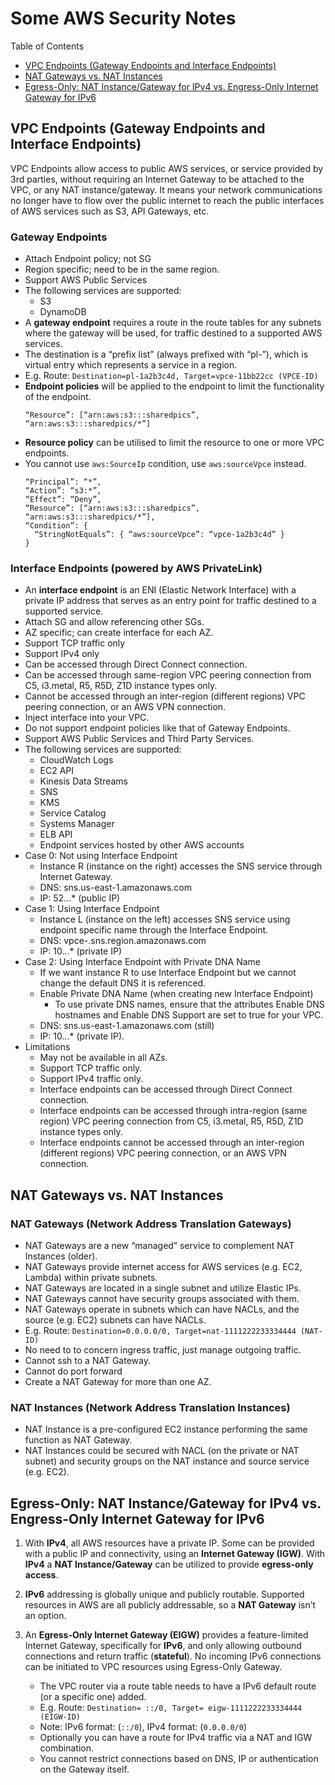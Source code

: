 # Some AWS Security Notes

Table of Contents

- [VPC Endpoints (Gateway Endpoints and Interface Endpoints)](#vpc-endpoints-gateway-endpoints-and-interface-endpoints)
- [NAT Gateways vs. NAT Instances](#nat-gateways-vs-nat-instances)
- [Egress-Only: NAT Instance/Gateway for IPv4 vs. Engress-Only Internet Gateway for IPv6](#egress-only-nat-instancegateway-for-ipv4-vs-engress-only-internet-gateway-for-ipv6)


## VPC Endpoints (Gateway Endpoints and Interface Endpoints)

VPC Endpoints allow access to public AWS services, or service provided by 3rd parties, without requiring an Internet Gateway to be attached to the VPC, or any NAT instance/gateway.
It means your network communications no longer have to flow over the public internet to reach the public interfaces of AWS services such as S3, API Gateways, etc.

### Gateway Endpoints

- Attach Endpoint policy; not SG
- Region specific; need to be in the same region.
- Support AWS Public Services
- The following services are supported:
  - S3
  - DynamoDB
- A **gateway endpoint** requires a route in the route tables for any subnets where the gateway will be used, for traffic destined
  to a supported AWS services.
- The destination is a “prefix list” (always prefixed with “pl-”), which is virtual entry which represents a service
  in a region.
- E.g. Route: `Destination=pl-1a2b3c4d, Target=vpce-11bb22cc (VPCE-ID)` 
- **Endpoint policies** will be applied to the endpoint to limit the functionality of the endpoint.
   ```
   “Resource”: [“arn:aws:s3:::sharedpics”, “arn:aws:s3:::sharedpics/*”]
   ```
- **Resource policy** can be utilised to limit the resource to one or more VPC endpoints.  
- You cannot use `aws:SourceIp` condition, use `aws:sourceVpce` instead.
   ```
   “Principal”: “*”,
   “Action”: “s3:*”,
   “Effect”: “Deny”,
   “Resource”: [“arn:aws:s3:::sharedpics”, “arn:aws:s3:::sharedpics/*”],
   “Condition”: {
     “StringNotEquals”: { “aws:sourceVpce”: “vpce-1a2b3c4d” }
   }
   ```

### Interface Endpoints (powered by AWS PrivateLink)

- An **interface endpoint** is an ENI (Elastic Network Interface) with a private IP address that serves as an entry point for traffic
  destined to a supported service.
- Attach SG and allow referencing other SGs.
- AZ specific; can create interface for each AZ.
- Support TCP traffic only
- Support IPv4 only
- Can be accessed through Direct Connect connection.
- Can be accessed through same-region VPC peering connection from C5, i3.metal, R5, R5D, Z1D instance types only.
- Cannot be accessed through an inter-region (different regions) VPC peering connection, or an AWS VPN connection.
- Inject interface into your VPC.
- Do not support endpoint policies like that of Gateway Endpoints.
- Support AWS Public Services and Third Party Services.
- The following services are supported:
  - CloudWatch Logs
  - EC2 API
  - Kinesis Data Streams
  - SNS
  - KMS
  - Service Catalog
  - Systems Manager
  - ELB API
  - Endpoint services hosted by other AWS accounts 
- Case 0:   Not using Interface Endpoint
  - Instance R (instance on the right) accesses the SNS service through Internet Gateway.
  - DNS: sns.us-east-1.amazonaws.com
  - IP:  52.*.*.* (public IP)
- Case 1:   Using Interface Endpoint
  - Instance L (instance on the left) accesses SNS service using endpoint specific name through the Interface Endpoint.
  - DNS: vpce-<id>.sns.region.amazonaws.com
  - IP:  10.*.*.* (private IP)
- Case 2:  Using Interface Endpoint with Private DNA Name
  - If we want instance R to use Interface Endpoint but we cannot change the default DNS it is referenced.
  - Enable Private DNA Name (when creating new Interface Endpoint)
    - To use private DNS names, ensure that the attributes Enable DNS hostnames and Enable DNS Support are set to true for your VPC.
  - DNS: sns.us-east-1.amazonaws.com (still)
  - IP: 10.*.*.* (private IP).
- Limitations
  - May not be available in all AZs.
  - Support TCP traffic only. 
  - Support IPv4 traffic only.
  - Interface endpoints can be accessed through Direct Connect connection.
  - Interface endpoints can be accessed through intra-region (same region) VPC peering connection from C5, i3.metal, R5, R5D, Z1D
    instance types only.
  - Interface endpoints cannot be accessed through an inter-region (different regions) VPC peering connection, or an AWS VPN connection.


## NAT Gateways vs. NAT Instances

### NAT Gateways (Network Address Translation Gateways)
- NAT Gateways are a new “managed” service to complement NAT Instances (older).
- NAT Gateways provide internet access for AWS services (e.g. EC2, Lambda) within private subnets.
- NAT Gateways are located in a single subnet and utilize Elastic IPs.
- NAT Gateways cannot have security groups associated with them.
- NAT Gateways operate in subnets which can have NACLs, and the source (e.g. EC2) subnets can have NACLs.
- E.g. Route: `Destination=0.0.0.0/0, Target=nat-1111222233334444 (NAT-ID)` 
- No need to to concern ingress traffic, just manage outgoing traffic.
- Cannot ssh to a NAT Gateway.
- Cannot do port forward
- Create a NAT Gateway for more than one AZ.

### NAT Instances (Network Address Translation Instances)
- NAT Instance is a pre-configured EC2 instance performing the same function as NAT Gateway.
- NAT Instances could be secured with NACL (on the private or NAT subnet) and security groups on the NAT instance and source service (e.g. EC2).


## Egress-Only: NAT Instance/Gateway for IPv4 vs. Engress-Only Internet Gateway for IPv6

1. With **IPv4**, all AWS resources have a private IP. Some can be provided with a public IP and connectivity, using an
   **Internet Gateway (IGW)**.  With **IPv4** a **NAT Instance/Gateway** can be utilized to provide **egress-only
   access**.
   
2. **IPv6** addressing is globally unique and publicly routable.  Supported resources in AWS are all publicly
  addressable, so a **NAT Gateway** isn’t an option.

3. An **Egress-Only Internet Gateway (EIGW)** provides a feature-limited Internet Gateway, specifically for **IPv6**,
   and only allowing outbound connections and return traffic (**stateful**).
   No incoming IPv6 connections can be initiated to VPC resources using Egress-Only Gateway.
   
   - The VPC router via a route table needs to have a IPv6 default route (or a specific one) added.
   - E.g. Route: `Destination= ::/0, Target= eigw-1111222233334444 (EIGW-ID)`
   - Note: IPv6 format: (`::/0`), IPv4 format: (`0.0.0.0/0`)
   - Optionally you can have a route for IPv4 traffic via a NAT and IGW combination.
   - You cannot restrict connections based on DNS, IP or authentication on the Gateway itself.
